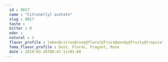 ```yaml
---
  id : 9017
  name : "Citronellyl acetate"
  slug : 9017
  taste : 
  bitter : 0
  odor : 
  natural : 1
  flavor_profile : lemon@citrus@rose@floral@fruit@woody@fruity@tropical@dust@green
  fema_flavor_profile : Dust, Floral, Fragant, Rose
  date : 2019-03-26T08:47:11+01:00
---
```



